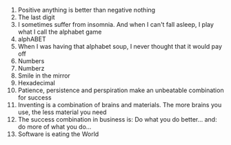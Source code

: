 1. Positive anything is better than negative nothing
2. The last digit
3.  I sometimes suffer from insomnia. And when I can't fall asleep, I play what I call the alphabet game
4. alphABET
5. When I was having that alphabet soup, I never thought that it would pay off
6. Numbers
7. Numberz
8. Smile in the mirror
9. Hexadecimal
10. Patience, persistence and perspiration make an unbeatable combination for success
11. Inventing is a combination of brains and materials. The more brains you use, the less material you need
12. The success combination in business is: Do what you do better... and: do more of what you do...
13. Software is eating the World
